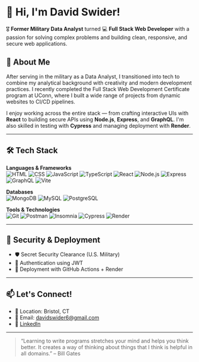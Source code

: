 # 👋 Hi, I'm David Swider!

🎖️ **Former Military Data Analyst** turned 💻 **Full Stack Web Developer** with a passion for solving complex problems and building clean, responsive, and secure web applications.

## 🧠 About Me

After serving in the military as a Data Analyst, I transitioned into tech to combine my analytical background with creativity and modern development practices. I recently completed the Full Stack Web Development Certificate program at UConn, where I built a wide range of projects from dynamic websites to CI/CD pipelines.

I enjoy working across the entire stack — from crafting interactive UIs with **React** to building secure APIs using **Node.js**, **Express**, and **GraphQL**. I'm also skilled in testing with **Cypress** and managing deployment with **Render**.

---

## 🛠️ Tech Stack

**Languages & Frameworks**  
![HTML](https://img.shields.io/badge/HTML-E34F26?style=flat&logo=html5&logoColor=white) 
![CSS](https://img.shields.io/badge/CSS-1572B6?style=flat&logo=css3&logoColor=white)
![JavaScript](https://img.shields.io/badge/JavaScript-F7DF1E?style=flat&logo=javascript&logoColor=black)
![TypeScript](https://img.shields.io/badge/TypeScript-007ACC?style=flat&logo=typescript&logoColor=white)
![React](https://img.shields.io/badge/React-20232A?style=flat&logo=react&logoColor=61DAFB)
![Node.js](https://img.shields.io/badge/Node.js-339933?style=flat&logo=node.js&logoColor=white)
![Express](https://img.shields.io/badge/Express.js-000000?style=flat&logo=express&logoColor=white)
![GraphQL](https://img.shields.io/badge/GraphQL-E10098?style=flat&logo=graphql&logoColor=white)
![Vite](https://img.shields.io/badge/Vite-646CFF?style=flat&logo=vite&logoColor=white)

**Databases**  
![MongoDB](https://img.shields.io/badge/MongoDB-47A248?style=flat&logo=mongodb&logoColor=white)
![MySQL](https://img.shields.io/badge/MySQL-4479A1?style=flat&logo=mysql&logoColor=white)
![PostgreSQL](https://img.shields.io/badge/PostgreSQL-4169E1?style=flat&logo=postgresql&logoColor=white)

**Tools & Technologies**  
![Git](https://img.shields.io/badge/Git-F05032?style=flat&logo=git&logoColor=white)
![Postman](https://img.shields.io/badge/Postman-FF6C37?style=flat&logo=postman&logoColor=white)
![Insomnia](https://img.shields.io/badge/Insomnia-4000BF?style=flat&logo=insomnia&logoColor=white)
![Cypress](https://img.shields.io/badge/Cypress-17202C?style=flat&logo=cypress&logoColor=white)
![Render](https://img.shields.io/badge/Render-46E3B7?style=flat&logo=render&logoColor=white)

---

## 🔐 Security & Deployment

- 🛡️ Secret Security Clearance (U.S. Military)
- 🔐 Authentication using JWT
- 🚀 Deployment with GitHub Actions + Render

---

## 📫 Let's Connect!

- 📍 Location: Bristol, CT
- 📧 Email: [davidswider6@gmail.com](mailto:davidswider6@gmail.com)
- 💼 [LinkedIn](https://www.linkedin.com/in/david-swider-4a3)

---

> “Learning to write programs stretches your mind and helps you think better. It creates a way of thinking about things that I think is helpful in all domains.” – Bill Gates
